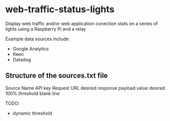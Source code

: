 # web-traffic-status-lights
Display web traffic and/or web application conection stats on a series of lights using a Raspberry Pi and a relay

Example data sources include:
- Google Analytics
- Keen
- Datadog

## Structure of the sources.txt file
Source Name
API key
Request URL
desired response payload value
desired 100% threshold
blank line

TODO:
- dynamic threshold
